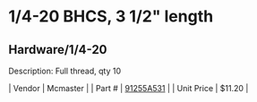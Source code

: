# 1/4-20 BHCS, 3 1/2" length
## Hardware/1/4-20
Description: 	Full thread, qty 10 

| Vendor | Mcmaster | 
| Part # | [91255A531](http://www.mcmaster.com/) | 
| Unit Price | $11.20 | 
